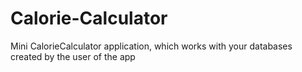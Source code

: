 # Calorie-Calculator
Mini CalorieCalculator application, which works with your databases created by the user of the app
